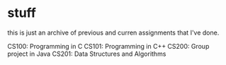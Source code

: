 # stuff
this is just an archive of previous and curren assignments that I've done.

CS100: Programming in C
CS101: Programming in C++
CS200: Group project in Java
CS201: Data Structures and Algorithms
